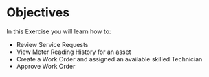 # Objectives
In this Exercise you will learn how to:

* Review Service Requests
* View Meter Reading History for an asset
* Create a Work Order and assigned an available skilled Technician
* Approve Work Order

